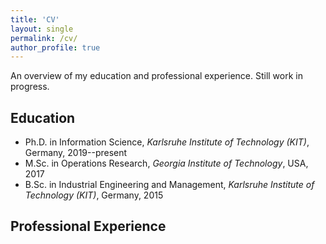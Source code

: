 ```yaml
---
title: 'CV'
layout: single
permalink: /cv/
author_profile: true
---
```


An overview of my education and professional experience. Still work in progress.

## Education

- Ph.D. in Information Science, *Karlsruhe Institute of Technology (KIT)*, Germany, 2019--present
- M.Sc. in Operations Research, *Georgia Institute of Technology*, USA, 2017
- B.Sc. in Industrial Engineering and Management, *Karlsruhe Institute of Technology (KIT)*, Germany, 2015

## Professional Experience
